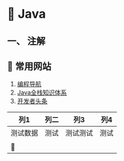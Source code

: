 # 🌊 Java

## 一、 注解



## :link: 常用网站

1. [编程导航](https://www.code-nav.cn/)
2. [Java全栈知识体系](https://pdai.tech/)
3. [开发者头条](https://toutiao.io/)



| 列1      | 列二 | 列3   | 列4 |
| ------- | -- | ---- | -- |
| 测试数据    | 测试 | 测试测试 | 测试 |
|         |    |      |    |
| :book:  |    |      |    |
